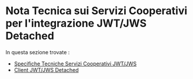 # Nota Tecnica sui Servizi Cooperativi per l'integrazione JWT/JWS Detached

In questa sezione trovate :
* [Specifiche Tecniche Servizi Cooperativi JWT/JWS](SpecificheTecnicheServiziCooperativiJWT_v1.1.0.pdf)
* [Client JWT/JWS Detached](jws-signature-verify-v1.0.0.zip)